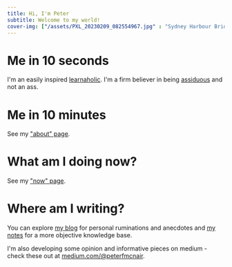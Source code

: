 ```yaml
---
title: Hi, I'm Peter
subtitle: Welcome to my world!
cover-img: ["/assets/PXL_20230209_082554967.jpg" : "Sydney Harbour Bridge (2023)", "/assets/PXL_20230104_234256170.jpg" : "Narooma Breakwater (2023)", "/assets/PXL_20230102_220200853.jpg" : "The Pinnacles, Merimbula (2023)", "/assets/PXL_20230104_232545990.jpg" : "Australia Rock, Narooma (2023)"]
---
```

# Me in 10 seconds
I'm an easily inspired [learnaholic](https://www.urbandictionary.com/define.php?term=learnaholic).
I'm a firm believer in being [assiduous](https://www.merriam-webster.com/dictionary/assiduous) and not an ass.

# Me in 10 minutes
See my ["about" page](about.md).

# What am I doing now?
See my ["now" page](now.md).

# Where am I writing?
You can explore [my blog](blog/index.md.md) for personal ruminations and anecdotes and [my notes](https://publish.obsidian.md/peterfmcnair) for a more objective knowledge base.

I'm also developing some opinion and informative pieces on medium - check these out at [medium.com/@peterfmcnair](https://medium.com/@peterfmcnair).
